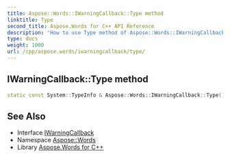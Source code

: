 ```yaml
---
title: Aspose::Words::IWarningCallback::Type method
linktitle: Type
second_title: Aspose.Words for C++ API Reference
description: 'How to use Type method of Aspose::Words::IWarningCallback class in C++.'
type: docs
weight: 1000
url: /cpp/aspose.words/iwarningcallback/type/
---
```

## IWarningCallback::Type method




```cpp
static const System::TypeInfo & Aspose::Words::IWarningCallback::Type()
```

## See Also

* Interface [IWarningCallback](../)
* Namespace [Aspose::Words](../../)
* Library [Aspose.Words for C++](../../../)
